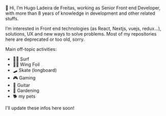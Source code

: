 👋 Hi, I’m Hugo Ladeira de Freitas, working as Senior Front end Developer, with more than 8 years of knowledge in development and other related stuffs. 

I’m interested in Front end technologies (as React, Nextjs, vuejs, redux...), solutions, UX and new ways to solve problems. 
Most of my repositories here are deprecated or too old, sorry.

Main off-topic activities:
- 🏄‍♂️ Surf
- 🏄‍♂️ Wing Foil
- 🛹 Skate (longboard)
- 🎮 Gaming
- 🎸 Guitar
- 🌱 Gardening
- 🐕 my pets

I'll update these infos here soon!
